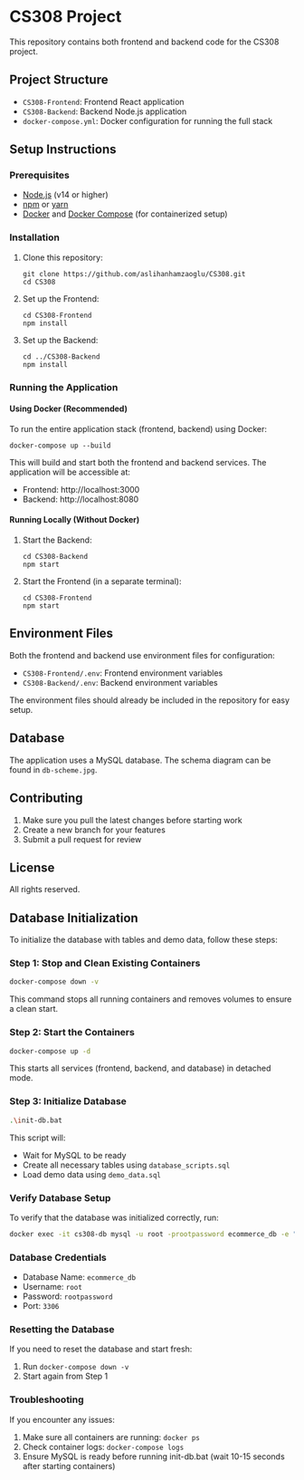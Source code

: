 # CS308 Project

This repository contains both frontend and backend code for the CS308 project.

## Project Structure

- `CS308-Frontend`: Frontend React application
- `CS308-Backend`: Backend Node.js application
- `docker-compose.yml`: Docker configuration for running the full stack

## Setup Instructions

### Prerequisites

- [Node.js](https://nodejs.org/) (v14 or higher)
- [npm](https://www.npmjs.com/) or [yarn](https://yarnpkg.com/)
- [Docker](https://www.docker.com/) and [Docker Compose](https://docs.docker.com/compose/) (for containerized setup)

### Installation

1. Clone this repository:
   ```
   git clone https://github.com/aslihanhamzaoglu/CS308.git
   cd CS308
   ```

2. Set up the Frontend:
   ```
   cd CS308-Frontend
   npm install
   ```

3. Set up the Backend:
   ```
   cd ../CS308-Backend
   npm install
   ```

### Running the Application

#### Using Docker (Recommended)

To run the entire application stack (frontend, backend) using Docker:

```
docker-compose up --build
```

This will build and start both the frontend and backend services. The application will be accessible at:
- Frontend: http://localhost:3000
- Backend: http://localhost:8080

#### Running Locally (Without Docker)

1. Start the Backend:
   ```
   cd CS308-Backend
   npm start
   ```

2. Start the Frontend (in a separate terminal):
   ```
   cd CS308-Frontend
   npm start
   ```

## Environment Files

Both the frontend and backend use environment files for configuration:

- `CS308-Frontend/.env`: Frontend environment variables
- `CS308-Backend/.env`: Backend environment variables

The environment files should already be included in the repository for easy setup.

## Database

The application uses a MySQL database. The schema diagram can be found in `db-scheme.jpg`.

## Contributing

1. Make sure you pull the latest changes before starting work
2. Create a new branch for your features
3. Submit a pull request for review

## License

All rights reserved.

## Database Initialization

To initialize the database with tables and demo data, follow these steps:

### Step 1: Stop and Clean Existing Containers
```bash
docker-compose down -v
```
This command stops all running containers and removes volumes to ensure a clean start.

### Step 2: Start the Containers
```bash
docker-compose up -d
```
This starts all services (frontend, backend, and database) in detached mode.

### Step 3: Initialize Database
```bash
.\init-db.bat
```
This script will:
- Wait for MySQL to be ready
- Create all necessary tables using `database_scripts.sql`
- Load demo data using `demo_data.sql`

### Verify Database Setup
To verify that the database was initialized correctly, run:
```bash
docker exec -it cs308-db mysql -u root -prootpassword ecommerce_db -e "SHOW TABLES;"
```

### Database Credentials
- Database Name: `ecommerce_db`
- Username: `root`
- Password: `rootpassword`
- Port: `3306`

### Resetting the Database
If you need to reset the database and start fresh:
1. Run `docker-compose down -v`
2. Start again from Step 1

### Troubleshooting
If you encounter any issues:
1. Make sure all containers are running: `docker ps`
2. Check container logs: `docker-compose logs`
3. Ensure MySQL is ready before running init-db.bat (wait 10-15 seconds after starting containers) 